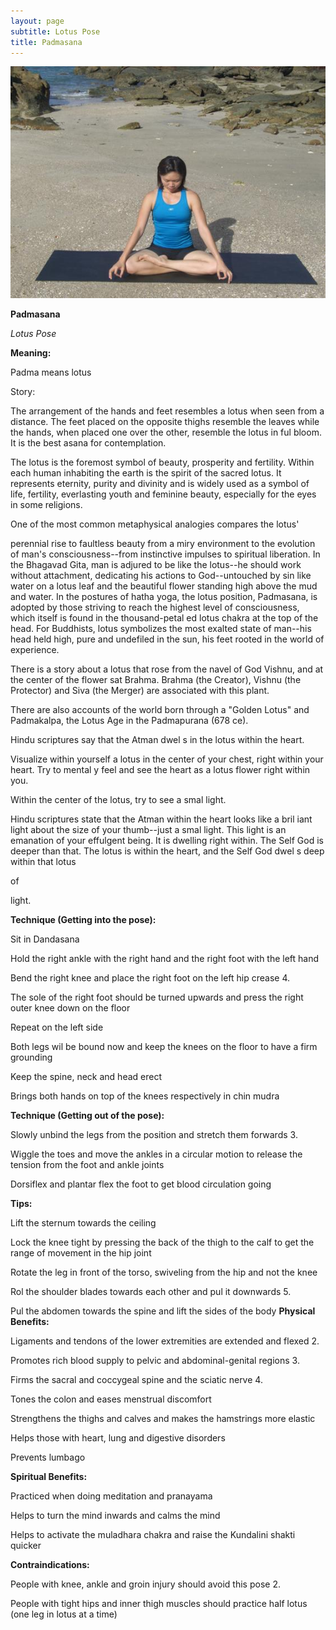 ```yaml
---
layout: page
subtitle: Lotus Pose
title: Padmasana
---
```

  <p class="calibre1 text-center">
   <img class="calibre2" src="../../assets/img/index-90_2.jpg"/>
  </p>
  <p class="calibre1">
  </p>
  <p class="calibre1">
  </p>
  <p class="calibre1">
   <b class="calibre3">
    Padmasana
   </b>
  </p>
  <p class="calibre1">
  </p>
  <p class="calibre1">
  </p>
  <p class="calibre1">
  </p>
  <p class="calibre1">
  </p>
  <p class="calibre1">
   <i class="calibre4">
    Lotus Pose
   </i>
  </p>
  <p class="calibre1">
  </p>
  <p class="calibre1">
   <b class="calibre3">
   </b>
  </p>
  <p class="calibre1">
  </p>
  <p class="calibre1">
   <b class="calibre3">
    Meaning:
   </b>
  </p>
  <p class="calibre1">
   Padma means lotus
  </p>
  <p class="calibre1">
  </p>
  <p class="calibre1">
  </p>
  <p class="calibre1">
  </p>
  <p class="calibre1">
  </p>
  <p class="calibre1">
  </p>
  <p class="calibre1">
  </p>
  <p class="calibre1">
  </p>
  <p class="calibre1">
   Story:
  </p>
  <p class="calibre1">
  </p>
  <p class="calibre1">
   The arrangement of the hands and feet resembles a lotus when seen from a distance. The feet placed on the opposite thighs resemble the leaves while the hands, when placed one over the other, resemble the lotus in ful  bloom. It is the best asana for contemplation.
  </p>
  <p class="calibre1">
  </p>
  <p class="calibre1">
   The  lotus  is  the  foremost  symbol  of  beauty,  prosperity  and  fertility.  Within each human inhabiting the earth is the spirit of the sacred lotus. It represents eternity, purity and divinity and is widely used as a symbol of life, fertility, everlasting youth and feminine beauty, especially for the eyes in some religions.
  </p>
  <p class="calibre1">
  </p>
  <p class="calibre1">
   One  of  the  most  common  metaphysical  analogies  compares  the  lotus'
  </p>
  <p class="calibre1">
   perennial rise to faultless beauty from a miry environment to the evolution of man's  consciousness--from  instinctive  impulses  to  spiritual  liberation.  In  the Bhagavad  Gita,  man  is  adjured  to  be  like  the  lotus--he  should  work  without attachment,  dedicating  his  actions  to  God--untouched  by  sin  like  water  on  a lotus leaf and the beautiful flower standing high above the mud and water. In the postures of hatha yoga, the lotus position, Padmasana, is adopted by those striving to reach the highest level of consciousness, which itself is found in the thousand-petal ed  lotus  chakra  at  the  top  of  the  head.  For  Buddhists,  lotus symbolizes  the  most  exalted  state  of  man--his  head  held  high,  pure  and undefiled in the sun, his feet rooted in the world of experience.
  </p>
  <p class="calibre1">
  </p>
  <p class="calibre1">
  </p>
  <p class="calibre1">
   <a id="p91">
   </a>
  </p>
  <p class="calibre1">
  </p>
  <p class="calibre1">
   There is a story about a lotus that rose from the navel of God Vishnu, and at the  center  of  the  flower  sat  Brahma.  Brahma  (the  Creator),  Vishnu  (the Protector) and Siva (the Merger) are associated with this plant.
  </p>
  <p class="calibre1">
  </p>
  <p class="calibre1">
   There  are  also  accounts  of  the  world  born  through  a  "Golden  Lotus"  and Padmakalpa, the Lotus Age in the Padmapurana (678 ce).
  </p>
  <p class="calibre1">
  </p>
  <p class="calibre1">
   Hindu  scriptures  say  that  the  Atman  dwel s  in  the  lotus  within  the  heart.
  </p>
  <p class="calibre1">
   Visualize within yourself a lotus in the center of your chest, right within your heart. Try to mental y feel and see the heart as a lotus flower right within you.
  </p>
  <p class="calibre1">
   Within the center of the lotus, try to see a smal  light.
  </p>
  <p class="calibre1">
  </p>
  <p class="calibre1">
   Hindu scriptures state that the Atman within the heart looks like a bril iant light about the size of your thumb--just a smal  light. This light is an emanation of your  effulgent  being.  It  is  dwelling  right  within.  The  Self  God  is  deeper  than that. The  lotus is within the heart, and the Self God dwel s deep within that lotus
  </p>
  <p class="calibre1">
   of
  </p>
  <p class="calibre1">
   light.
  </p>
  <p class="calibre1">
   <b class="calibre3">
    Technique (Getting into the pose):
   </b>
  </p>
  <p class="calibre1">
   Sit in Dandasana
  </p>
  <p class="calibre1">
   Hold the right ankle with the right hand and the right foot with the left hand
  </p>
  <p class="calibre1">
   Bend the right knee and place the right foot on the left hip crease 4.
  </p>
  <p class="calibre1">
   The sole of the right foot should be turned upwards and press the right outer knee down on the floor
  </p>
  <p class="calibre1">
   Repeat on the left side
  </p>
  <p class="calibre1">
   Both legs wil  be bound now and keep the knees on the floor to have a firm grounding
  </p>
  <p class="calibre1">
   Keep the spine, neck and head erect
  </p>
  <p class="calibre1">
   Brings both hands on top of the knees respectively in chin mudra
  </p>
  <p class="calibre1">
   <b class="calibre3">
   </b>
  </p>
  <p class="calibre1">
   <b class="calibre3">
    Technique (Getting out of the pose):
   </b>
  </p>
  <p class="calibre1">
   Slowly unbind the legs from the position and stretch them forwards 3.
  </p>
  <p class="calibre1">
   Wiggle the toes and move the ankles in a circular motion to release the tension from the foot and ankle joints
  </p>
  <p class="calibre1">
   Dorsiflex and plantar flex the foot to get blood circulation going
  </p>
  <p class="calibre1">
   <b class="calibre3">
   </b>
  </p>
  <p class="calibre1">
   <b class="calibre3">
   </b>
  </p>
  <p class="calibre1">
   <b class="calibre3">
   </b>
  </p>
  <p class="calibre1">
   <b class="calibre3">
   </b>
  </p>
  <p class="calibre1">
  </p>
  <p class="calibre1">
   <a id="p92">
   </a>
  </p>
  <p class="calibre1">
  </p>
  <p class="calibre1">
   <b class="calibre3">
    Tips:
   </b>
  </p>
  <p class="calibre1">
   Lift the sternum towards the ceiling
  </p>
  <p class="calibre1">
   Lock the knee tight by pressing the back of the thigh to the calf to get the range of movement in the hip joint
  </p>
  <p class="calibre1">
   Rotate the leg in front of the torso, swiveling from the hip and not the knee
  </p>
  <p class="calibre1">
   Rol  the shoulder blades towards each other and pul  it downwards 5.
  </p>
  <p class="calibre1">
   Pul  the abdomen towards the spine and lift the sides of the body
   <b class="calibre3">
    Physical Benefits:
   </b>
  </p>
  <p class="calibre1">
   Ligaments and tendons of the lower extremities are extended and flexed 2.
  </p>
  <p class="calibre1">
   Promotes rich blood supply to pelvic and abdominal-genital regions 3.
  </p>
  <p class="calibre1">
   Firms the sacral and coccygeal spine and the sciatic nerve 4.
  </p>
  <p class="calibre1">
   Tones the colon and eases menstrual discomfort
  </p>
  <p class="calibre1">
   Strengthens  the  thighs  and  calves  and  makes  the  hamstrings  more elastic
  </p>
  <p class="calibre1">
   Helps those with heart, lung and digestive disorders
  </p>
  <p class="calibre1">
   Prevents lumbago
  </p>
  <p class="calibre1">
  </p>
  <p class="calibre1">
   <b class="calibre3">
    Spiritual Benefits:
   </b>
  </p>
  <p class="calibre1">
   Practiced when doing meditation and pranayama
  </p>
  <p class="calibre1">
   Helps to turn the mind inwards and calms the mind
  </p>
  <p class="calibre1">
   Helps  to  activate  the  muladhara  chakra  and  raise  the  Kundalini  shakti quicker
  </p>
  <p class="calibre1">
   <b class="calibre3">
   </b>
  </p>
  <p class="calibre1">
   <b class="calibre3">
    Contraindications:
   </b>
  </p>
  <p class="calibre1">
   People with knee, ankle and groin injury should avoid this pose 2.
  </p>
  <p class="calibre1">
   People with tight hips and inner thigh muscles should practice half lotus (one leg in lotus at a time)
  </p>
  <p class="calibre1">
  </p>
  <p class="calibre1">
  </p>
  <p class="calibre1">
  </p>
  <p class="calibre1">
  </p>
  <p class="calibre1">
  </p>
  <p class="calibre1">
  </p>
  <p class="calibre1">
  </p>
  <p class="calibre1">
  </p>
  <p class="calibre1">
  </p>
  <p class="calibre1">
  </p>
  <p class="calibre1">
  </p>
  <p class="calibre1">
  </p>
  <p class="calibre1">
   <a id="p93">
   </a>
  </p>
  <p class="calibre1">
  </p>

